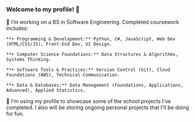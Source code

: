### Welcome to my profile! 👋


🔭 I’m working on a BS in Software Engineering. Completed coursework includes:

    **• Programming & Development:** Python, C#, JavaScript, Web Dev (HTML/CSS/JS), Front-End Dev, UI Design.

    **• Computer Science Foundations:** Data Structures & Algorithms, Systems Thinking.

    **• Software Tools & Practices:** Version Control (Git), Cloud Foundations (AWS), Technical Communication.

    **• Data & Databases:** Data Management (Foundations, Applications, Advanced), Applied Statistics.


👾 I'm using my profile to showcase some of the school projects I've completed. I also will be storing ongoing personal projects that I'll be doing for fun.
